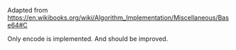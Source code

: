 
Adapted from https://en.wikibooks.org/wiki/Algorithm_Implementation/Miscellaneous/Base64#C

Only encode is implemented. And should be improved.
